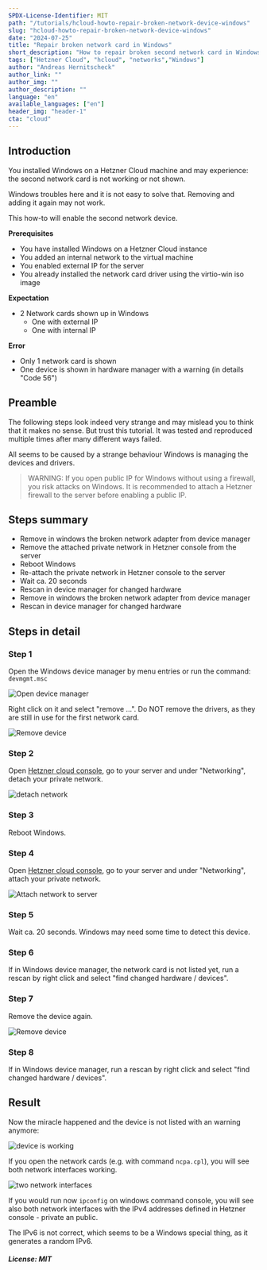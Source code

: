 ```yaml
---
SPDX-License-Identifier: MIT
path: "/tutorials/hcloud-howto-repair-broken-network-device-windows"
slug: "hcloud-howto-repair-broken-network-device-windows"
date: "2024-07-25"
title: "Repair broken network card in Windows"
short_description: "How to repair broken second network card in Windows, running on Hetzner Cloud"
tags: ["Hetzner Cloud", "hcloud", "networks","Windows"]
author: "Andreas Hernitscheck"
author_link: ""
author_img: ""
author_description: ""
language: "en"
available_languages: ["en"]
header_img: "header-1"
cta: "cloud"
---
```


## Introduction

You installed Windows on a Hetzner Cloud machine and may experience: the second network card is not working or not shown.

Windows troubles here and it is not easy to solve that. Removing and adding it again may not work.

This how-to will enable the second network device.

**Prerequisites**

- You have installed Windows on a Hetzner Cloud instance
- You added an internal network to the virtual machine
- You enabled external IP for the server
- You already installed the network card driver using the virtio-win iso image

**Expectation**

- 2 Network cards shown up in Windows
  - One with external IP
  - One with internal IP

**Error**
- Only 1 network card is shown
- One device is shown in hardware manager with a warning (in details "Code 56")


## Preamble

The following steps look indeed very strange and may mislead you to think that it makes no sense. But
trust this tutorial. It was tested and reproduced multiple times after many different ways failed.

All seems to be caused by a strange behaviour Windows is managing the devices and drivers.

> WARNING: If you open public IP for Windows without using a firewall, you risk attacks on Windows.
> It is recommended to attach a Hetzner firewall to the server before enabling a public IP.

## Steps summary

- Remove in windows the broken network adapter from device manager
- Remove the attached private network in Hetzner console from the server
- Reboot Windows
- Re-attach the private network in Hetzner console to the server
- Wait ca. 20 seconds
- Rescan in device manager for changed hardware
- Remove in windows the broken network adapter from device manager
- Rescan in device manager for changed hardware


## Steps in detail

### Step 1

Open the Windows device manager by menu entries or run the command: `devmgmt.msc`

![Open device manager](images/opendevmg.png)

Right click on it and select "remove ...". Do NOT remove the drivers, as they are still in use for the first network card.

![Remove device](images/removedev.png)


### Step 2

Open [Hetzner cloud console](https://console.hetzner.cloud/), go to your server and under "Networking", detach your private network.

![detach network](images/netdetatch.png)


### Step 3

Reboot Windows.

### Step 4


Open [Hetzner cloud console](https://console.hetzner.cloud/), go to your server and under "Networking", attach your private network.

![Attach network to server](images/attachnet.png)


### Step 5

Wait ca. 20 seconds. Windows may need some time to detect this device.

### Step 6

If in Windows device manager, the network card is not listed yet, run a rescan by right click and select  "find changed hardware / devices".


### Step 7

Remove the device again.

![Remove device](images/removedev.png)

### Step 8

If in Windows device manager, run a rescan by right click and select  "find changed hardware / devices".


## Result

Now the miracle happened and the device is not listed with an warning anymore:

![device is working](images/deviceok.png)

If you open the network cards (e.g. with command `ncpa.cpl`), you will see both network interfaces working.

![two network interfaces](images/twocards.png)

If you would run now `ipconfig` on windows command console, you will see also both network interfaces with
the IPv4 addresses defined in Hetzner console - private an public.

The IPv6 is not correct, which seems to be a Windows special thing, as it generates a random IPv6.


##### License: MIT

<!--

Contributor's Certificate of Origin

By making a contribution to this project, I certify that:

(a) The contribution was created in whole or in part by me and I have
    the right to submit it under the license indicated in the file; or

(b) The contribution is based upon previous work that, to the best of my
    knowledge, is covered under an appropriate license and I have the
    right under that license to submit that work with modifications,
    whether created in whole or in part by me, under the same license
    (unless I am permitted to submit under a different license), as
    indicated in the file; or

(c) The contribution was provided directly to me by some other person
    who certified (a), (b) or (c) and I have not modified it.

(d) I understand and agree that this project and the contribution are
    public and that a record of the contribution (including all personal
    information I submit with it, including my sign-off) is maintained
    indefinitely and may be redistributed consistent with this project
    or the license(s) involved.

Signed-off-by: [Andreas Hernitscheck tech@tool.de]

-->
